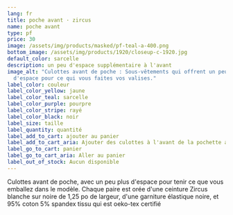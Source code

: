 ```yaml
---
lang: fr
title: poche avant · zircus
name: poche avant
type: pf
price: 30
image: /assets/img/products/masked/pf-teal-a-400.png
bottom_image: /assets/img/products/1920/closeup-c-1920.jpg
default_color: sarcelle
description: un peu d'espace supplémentaire à l'avant
image_alt: "Culottes avant de poche : Sous-vêtements qui offrent un peu plus
  d'espace pour ce qui vous faites vos valises."
label_color: couleur
label_color_yellow: jaune
label_color_teal: sarcelle
label_color_purple: pourpre
label_color_stripe: rayé
label_color_black: noir
label_size: taille
label_quantity: quantité
label_add_to_cart: ajouter au panier
label_add_to_cart_aria: Ajouter des culottes à l'avant de la pochette au panier
label_go_to_cart: panier
label_go_to_cart_aria: Aller au panier
label_out_of_stock: Aucun disponible
---
```


Culottes avant de poche, avec un peu plus d'espace pour tenir ce que vous
emballez dans le modèle. Chaque paire est orée d'une ceinture Zircus blanche sur
noire de 1,25 po de largeur, d'une garniture élastique noire, et 95% coton 5%
spandex tissu qui est oeko-tex certifié
